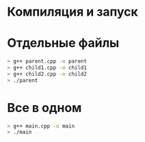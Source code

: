 # Компиляция и запуск

# Отдельные файлы

``` bash
> g++ parent.cpp -o parent
> g++ child1.cpp -o child1
> g++ child2.cpp -o child2
> ./parent
```

# Все в одном

``` bash
> g++ main.cpp -o main
> ./main
```